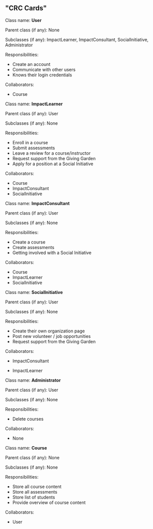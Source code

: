 ## "CRC Cards"

Class name: **User**

Parent class (if any): None

Subclasses (if any): ImpactLearner, ImpactConsultant, SocialInitiative, Administrator 

Responsibilities: 

- Create an account
- Communicate with other users
- Knows their login credentials

Collaborators: 

- Course



Class name: **ImpactLearner**

Parent class (if any): User

Subclasses (if any): None

Responsibilities: 

- Enroll in a course
- Submit assessments 
- Leave a review for a course/instructor
- Request support from the Giving Garden
- Apply for a position at a Social Initiative 

Collaborators: 

- Course
- ImpactConsultant
- SocialInitiative



Class name: **ImpactConsultant**

Parent class (if any): User

Subclasses (if any): None

Responsibilities: 

- Create a course
- Create assessments 
- Getting involved with a Social Initiative 

Collaborators: 

- Course
- ImpactLearner
- SocialInitiative



Class name: **SocialInitiative**

Parent class (if any): User

Subclasses (if any): None

Responsibilities: 

- Create their own organization page
- Post new volunteer / job opportunities
- Request support from the Giving Garden

Collaborators: 

- ImpactConsultant

- ImpactLearner

  

Class name: **Administrator**

Parent class (if any): User

Subclasses (if any): None

Responsibilities: 

- Delete courses

Collaborators: 

- None



Class name: **Course**

Parent class (if any): None

Subclasses (if any): None

Responsibilities: 

- Store all course content
- Store all assessments 
- Store list of students
- Provide overview of course content

Collaborators: 

- User






